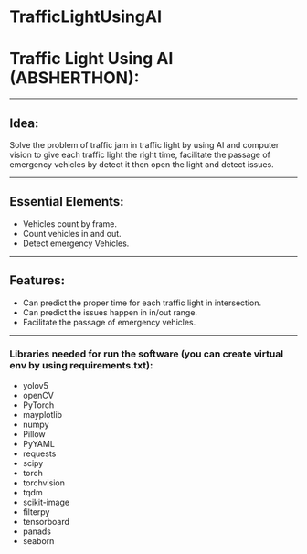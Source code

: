 # TrafficLightUsingAI

# Traffic Light Using AI (ABSHERTHON):
------------
## Idea:

Solve the problem of traffic jam in traffic light by using AI and computer vision
to give each traffic light the right time, facilitate the passage of emergency
vehicles by detect it then open the light and detect issues.

------------
## Essential Elements:

- Vehicles count by frame.
- Count vehicles in and out.
- Detect emergency Vehicles.

------------
## Features:

- Can predict the proper time for each traffic light in intersection.
- Can predict the issues happen in in/out range.
- Facilitate the passage of emergency vehicles.

-----------

### Libraries needed for run the software (you can create virtual env by using requirements.txt):
- yolov5
- openCV
- PyTorch
- mayplotlib
- numpy
- Pillow
- PyYAML
- requests
- scipy
- torch
- torchvision
- tqdm
- scikit-image
- filterpy
- tensorboard
- panads
- seaborn

